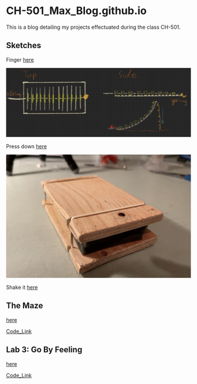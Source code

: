 # CH-501_Max_Blog.github.io
This is a blog detailing my projects effectuated during the class CH-501.

## Sketches


Finger [here](https://maxw3llgm.github.io/CH-501_Max_Blog.github.io/sketches/Finger.html)

![](photos/Fdesign.jpeg)

Press down [here](https://maxw3llgm.github.io/CH-501_Max_Blog.github.io/sketches/HandTool.html)

![](photos/handtoolangle1.jpg)

Shake it [here](https://maxw3llgm.github.io/CH-501_Max_Blog.github.io/sketches/Shaker.html)


## The Maze 

[here](https://maxw3llgm.github.io/CH-501_Max_Blog.github.io/Lab2/PinBallMaze.html)

[Code_Link](https://github.com/Maxw3llGM/CH-501_Max_Blog.github.io/tree/main/Lab2/Hello_Wall)

## Lab 3: Go By Feeling

[here](https://maxw3llgm.github.io/CH-501_Max_Blog.github.io/Lab3/Lab3.html)

[Code_Link](https://github.com/Maxw3llGM/CH-501_Max_Blog.github.io/tree/main/Lab3/version_2)
